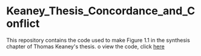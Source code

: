 # Keaney_Thesis_Concordance_and_Conflict

This repository contains the code used to make Figure 1.1 in the synthesis chapter of Thomas Keaney's thesis. o view the code, click [here](https://tomkeaney.github.io/Keaney_Thesis_Concordance_and_Conflict/)
